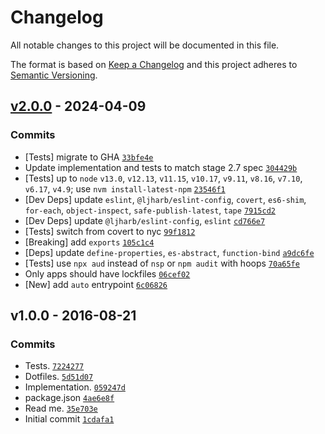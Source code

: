 # Changelog

All notable changes to this project will be documented in this file.

The format is based on [Keep a Changelog](https://keepachangelog.com/en/1.0.0/)
and this project adheres to [Semantic Versioning](https://semver.org/spec/v2.0.0.html).

## [v2.0.0](https://github.com/es-shims/Promise.try/compare/v1.0.0...v2.0.0) - 2024-04-09

### Commits

- [Tests] migrate to GHA [`33bfe4e`](https://github.com/es-shims/Promise.try/commit/33bfe4eb482d6e601aa66524b4f65c5697529602)
- Update implementation and tests to match stage 2.7 spec [`304429b`](https://github.com/es-shims/Promise.try/commit/304429bdb02cc6f11a5f1ed6e38c07b56d47adae)
- [Tests] up to `node` `v13.0`, `v12.13`, `v11.15`, `v10.17`, `v9.11`, `v8.16`, `v7.10`, `v6.17`, `v4.9`; use `nvm install-latest-npm` [`23546f1`](https://github.com/es-shims/Promise.try/commit/23546f147e25515660c9b20f346be3dca513dd74)
- [Dev Deps] update `eslint`, `@ljharb/eslint-config`, `covert`, `es6-shim`, `for-each`, `object-inspect`, `safe-publish-latest`, `tape` [`7915cd2`](https://github.com/es-shims/Promise.try/commit/7915cd2f102d8d53b382e6c0f158e775af6358c1)
- [Dev Deps] update `@ljharb/eslint-config`, `eslint` [`cd766e7`](https://github.com/es-shims/Promise.try/commit/cd766e762de9954aaa836b2b81e7ac3b79b5f2ed)
- [Tests] switch from covert to nyc [`99f1812`](https://github.com/es-shims/Promise.try/commit/99f181290c800d10998884b515666db27e987a56)
- [Breaking] add `exports` [`105c1c4`](https://github.com/es-shims/Promise.try/commit/105c1c4076fe205ecbcf7fcbc5d4b08c0408f001)
- [Deps] update `define-properties`, `es-abstract`, `function-bind` [`a9dc6fe`](https://github.com/es-shims/Promise.try/commit/a9dc6fe025678df50b2f0bbad13e524b771fc626)
- [Tests] use `npx aud` instead of `nsp` or `npm audit` with hoops [`70a65fe`](https://github.com/es-shims/Promise.try/commit/70a65fe6da2d9752594394611ab39f7c9db2c473)
- Only apps should have lockfiles [`06cef02`](https://github.com/es-shims/Promise.try/commit/06cef02d663dc6da729c6395f4320880720c29fe)
- [New] add `auto` entrypoint [`6c06826`](https://github.com/es-shims/Promise.try/commit/6c06826598f35c768b0859924215586bf213af23)

## v1.0.0 - 2016-08-21

### Commits

- Tests. [`7224277`](https://github.com/es-shims/Promise.try/commit/72242774428b1f1014a8b88a11e91f6e6a2ae1ec)
- Dotfiles. [`5d51d07`](https://github.com/es-shims/Promise.try/commit/5d51d071242b6f71ab18906e3db8a1cb5f642157)
- Implementation. [`059247d`](https://github.com/es-shims/Promise.try/commit/059247d4f2f56aba6f41c691c92e8ecc6e154dfb)
- package.json [`4ae6e8f`](https://github.com/es-shims/Promise.try/commit/4ae6e8f841762de6fc99ae24156588427acbed8f)
- Read me. [`35e703e`](https://github.com/es-shims/Promise.try/commit/35e703eacd6a07e1850b5c31b80b0fac834ee5e7)
- Initial commit [`1cdafa1`](https://github.com/es-shims/Promise.try/commit/1cdafa1245edf6fab831fe922d8b58131afb483b)
